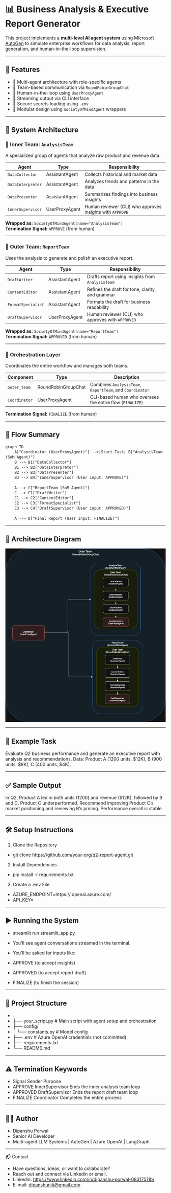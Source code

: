 # 📊 Business Analysis & Executive Report Generator

This project implements a **multi-level AI agent system** using Microsoft [AutoGen](https://github.com/microsoft/autogen) to simulate enterprise workflows for data analysis, report generation, and human-in-the-loop supervision.

---

## 🚀 Features

- 🧠 Multi-agent architecture with role-specific agents
- 🔁 Team-based communication via `RoundRobinGroupChat`
- 👤 Human-in-the-loop using `UserProxyAgent`
- 💬 Streaming output via CLI interface
- 🔐 Secure secrets loading using `.env`
- 🧩 Modular design using `SocietyOfMindAgent` wrappers

---

## 🧠 System Architecture

### 🔹 Inner Team: `AnalysisTeam`

A specialized group of agents that analyze raw product and revenue data.

| Agent | Type | Responsibility |
|-------|------|----------------|
| `DataCollector` | AssistantAgent | Collects historical and market data |
| `DataInterpreter` | AssistantAgent | Analyzes trends and patterns in the data |
| `DataPresenter` | AssistantAgent | Summarizes findings into business insights |
| `InnerSupervisor` | UserProxyAgent | Human reviewer (CLI) who approves insights with `APPROVE` |

**Wrapped as:** `SocietyOfMindAgent(name="AnalysisTeam")`  
**Termination Signal:** `APPROVE` (from human)

---

### 🔹 Outer Team: `ReportTeam`

Uses the analysis to generate and polish an executive report.

| Agent | Type | Responsibility |
|-------|------|----------------|
| `DraftWriter` | AssistantAgent | Drafts report using insights from `AnalysisTeam` |
| `ContentEditor` | AssistantAgent | Refines the draft for tone, clarity, and grammar |
| `FormatSpecialist` | AssistantAgent | Formats the draft for business readability |
| `DraftSupervisor` | UserProxyAgent | Human reviewer (CLI) who approves with `APPROVED` |

**Wrapped as:** `SocietyOfMindAgent(name="ReportTeam")`  
**Termination Signal:** `APPROVED` (from human)

---

### 🔹 Orchestration Layer

Coordinates the entire workflow and manages both teams.

| Component | Type | Description |
|----------|------|-------------|
| `outer_team` | RoundRobinGroupChat | Combines `AnalysisTeam`, `ReportTeam`, and `Coordinator` |
| `Coordinator` | UserProxyAgent | CLI-based human who oversees the entire flow (`FINALIZE`) |

**Termination Signal:** `FINALIZE` (from human)

---

## 🧩 Flow Summary

```mermaid
graph TD
    A["Coordinator (UserProxyAgent)"] -->|Start Task| B["AnalysisTeam (SoM Agent)"]
    B --> B1["DataCollector"]
    B1 --> B2["DataInterpreter"]
    B2 --> B3["DataPresenter"]
    B3 --> B4["InnerSupervisor (User input: APPROVE)"]

    A --> C["ReportTeam (SoM Agent)"]
    C --> C1["DraftWriter"]
    C1 --> C2["ContentEditor"]
    C2 --> C3["FormatSpecialist"]
    C3 --> C4["DraftSupervisor (User input: APPROVED)"]

    A --> D["Final Report (User input: FINALIZE)"]
```

---

## 🧠 Architecture Diagram
![Architecture Diagram](flow_diagram.png)

---

## 📄 Example Task

Evaluate Q2 business performance and generate an executive report with analysis and recommendations.
Data: Product A (1200 units, $12K), B (900 units, $8K), C (400 units, $4K).

---

## ✅ Sample Output
In Q2, Product A led in both units (1200) and revenue ($12K), followed by B and C. Product C underperformed. Recommend improving Product C’s market positioning and reviewing B’s pricing. Performance overall is stable.

---

## 🛠️ Setup Instructions

1. Clone the Repository
- git clone https://github.com/your-org/q2-report-agent.git

2. Install Dependencies
- pip install -r requirements.txt

3. Create a .env File
- AZURE_ENDPOINT=https://<your-endpoint>.openai.azure.com/
- API_KEY=<your-api-key>

---

## ▶️ Running the System
- streamlit run streamlit_app.py 

- You’ll see agent conversations streamed in the terminal.
- You’ll be asked for inputs like:

- APPROVE (to accept insights)

- APPROVED (to accept report draft)

- FINALIZE (to finish the session)

---

##  📁 Project Structure
- .
- ├── your_script.py           # Main script with agent setup and orchestration
- ├── config/
- │   └── constants.py         # Model config
- ├── .env                     # Azure OpenAI credentials (not committed)
- ├── requirements.txt
- └── README.md

---

## ⚠️ Termination Keywords
- Signal	Sender	Purpose
- APPROVE	InnerSupervisor	Ends the inner analysis team loop
- APPROVED	DraftSupervisor	Ends the report draft team loop
- FINALIZE	Coordinator	Completes the entire process

---

##  👨‍💻 Author
- Dipanshu Porwal
- Senior AI Developer
- Multi-agent LLM Systems | AutoGen | Azure OpenAI | LangGraph

---

📬 Contact
- Have questions, ideas, or want to collaborate?
- Reach out and connect via Linkedin or email.
- Linkedin: https://www.linkedin.com/in/dipanshu-porwal-08317511b/
- E-mail: dipanshunitj@gmail.com


